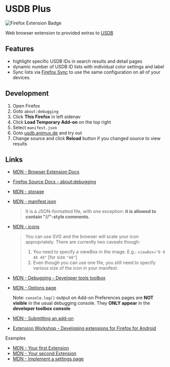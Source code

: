 # USDB Plus

![Firefox Extension Badge](https://img.shields.io/badge/Mozilla_Firefox-Mozilla_Firefox_Webbrowser?logo=firefoxbrowser&color=%2300539F)

Web browser extension to provided extras to [USDB](https://usdb.animux.de)

## Features

- highlight specific USDB IDs in search results and detail pages
- dynamic number of USDB ID lists with individual color settings and label
- Sync lists via [Firefox Sync](https://www.mozilla.org/de/firefox/sync/) to use the same configuration on all of your devices.

## Development

1. Open Firefox
2. Goto `about:debugging`
3. Click __This Firefox__ in left sidenav
4. Click __Load Temporary Add-on__ on the top right
5. Select `manifest.json`
6. Goto [usdb.animux.de](usdb.animux.de) and try out
7. Change source and click __Reload__ button if you changed source to view results

## Links

- [MDN - Browser Extension Docs](https://developer.mozilla.org/en-US/docs/Mozilla/Add-ons/WebExtensions)
- [Firefox Source Docs - about:debugging](https://firefox-source-docs.mozilla.org/devtools-user/about_colon_debugging/index.html)
- [MDN - storage](https://developer.mozilla.org/en-US/docs/Mozilla/Add-ons/WebExtensions/API/storage)
- [MDN - manifest.json](https://developer.mozilla.org/en-US/docs/Mozilla/Add-ons/WebExtensions/manifest.json)
  
  > It is a JSON-formatted file, with one exception: __it is allowed to contain "//"-style comments.__

- [MDN - icons](https://developer.mozilla.org/en-US/docs/Mozilla/Add-ons/WebExtensions/manifest.json/icons)

  > You can use SVG and the browser will scale your icon appropriately. There are currently two caveats though:
  > 1. You need to specify a viewBox in the image. E.g.: `viewBox="0 0 48 48"` [for size `"48"`]
  > 2. Even though you can use one file, you still need to specify various size of the icon in your manifest.

- [MDN - Debugging - Developer tools toolbox](https://extensionworkshop.com/documentation/develop/debugging/#developer-tools-toolbox)
- [MDN - Options page](https://developer.mozilla.org/en-US/docs/Mozilla/Add-ons/WebExtensions/user_interface/Options_pages)

  Note: `console.log()` output on Add-on Preferences pages are __NOT visible__ in the usual debugging console. They __ONLY appear__ in the __developer toolbox console__

- [MDN - Submitting an add-on](https://extensionworkshop.com/documentation/publish/submitting-an-add-on/)

- [Extension Workshop - Developing extensions for Firefox for Android](https://extensionworkshop.com/documentation/develop/developing-extensions-for-firefox-for-android/)

Examples

- [MDN - Your first Extension](https://developer.mozilla.org/en-US/docs/Mozilla/Add-ons/WebExtensions/Your_first_WebExtension)
- [MDN - Your second Extension](https://developer.mozilla.org/en-US/docs/Mozilla/Add-ons/WebExtensions/Your_second_WebExtension)
- [MDN - Implement a settings page](https://developer.mozilla.org/en-US/docs/Mozilla/Add-ons/WebExtensions/Implement_a_settings_page)